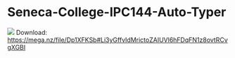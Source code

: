 # Seneca-College-IPC144-Auto-Typer
![](https://github.com/RetributionByRevenue/Seneca-College-IPC144-Auto-Typer/blob/master/test2.gif?raw=true)
Download: 
https://mega.nz/file/Dp1XFKSb#Li3yGffvIdMrictoZAIUVl6hFDqFN1z8ovtRCvgXGBI
